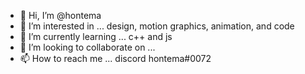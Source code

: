- 👋 Hi, I’m @hontema
- 👀 I’m interested in ... design, motion graphics, animation, and code
- 🌱 I’m currently learning ... c++ and js
- 💞️ I’m looking to collaborate on ...
- 📫 How to reach me ... discord hontema#0072

<!---
hontema/hontema is a ✨ special ✨ repository because its `README.md` (this file) appears on your GitHub profile.
You can click the Preview link to take a look at your changes.
--->
